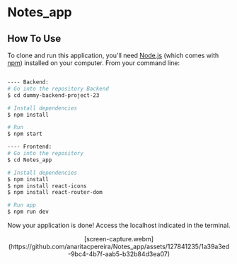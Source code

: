 # Notes_app


## How To Use

To clone and run this application, you'll need [Node.js](https://nodejs.org/en/download/) (which comes with [npm](http://npmjs.com)) installed on your computer. From your command line:

```bash

---- Backend:
# Go into the repository Backend
$ cd dummy-backend-project-23

# Install dependencies
$ npm install

# Run
$ npm start

---- Frontend:
# Go into the repository
$ cd Notes_app

# Install dependencies
$ npm install
$ npm install react-icons
$ npm install react-router-dom

# Run app
$ npm run dev
```

Now your application is done! Access the localhost indicated in the terminal.

<p align='center'>
[screen-capture.webm](https://github.com/anaritacpereira/Notes_app/assets/127841235/1a39a3ed-9bc4-4b7f-aab5-b32b84d3ea07)
</p>
